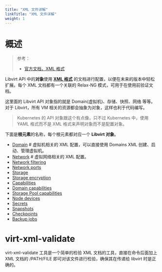 ```yaml
---
title: "XML 文件详解"
linkTitle: "XML 文件详解"
weight: 1
---
```


# 概述

> 参考：
>
> - [官方文档，XML 格式](https://libvirt.org/format.html)

Libvirt API 中的**对象**使用 [**XML 格式**](/docs/2.编程/无法分类的语言/XML.md) 的文档进行配置，以便在未来的版本中轻松扩展。每个 XML 文档都有一个关联的 Relax-NG 模式，可用于在使用前验证文档。

这里面的 Libvirt API 对象指的就是 Domain(虚拟机)、存储、快照、网络 等等。对于 Libvirt，所有 VM 相关的资源都会抽象为对象，这样也利于代码编写。

> Kubernetes 的 API 对象跟这个有点像，只不过 Kubernetes 中，使用 YAML 格式而不是 XML 格式来声明对象而不是配置对象。

下面是**根元素**的名称，每个根元素都对应一个 **Libvirt 对象**。

- [Domain](/docs/10.云原生/1.2.实现虚拟化的工具/虚拟化管理/Libvirt/XML%20文件详解/Domain.md) # 虚拟机相关的 XML 配置，可以直接使用 Domains XML 创建、启动、管理虚拟机。
- [Network](/docs/10.云原生/1.2.实现虚拟化的工具/虚拟化管理/Libvirt/XML%20文件详解/Network.md) # 虚拟网络相关的 XML 配置。
- [Network filtering](https://libvirt.org/formatnwfilter.html)
- [Network ports](https://libvirt.org/formatnetworkport.html)
- [Storage](https://libvirt.org/formatstorage.html)
- [Storage encryption](https://libvirt.org/formatstorageencryption.html)
- [Capabilities](https://libvirt.org/formatcaps.html)
- [Domain capabilities](https://libvirt.org/formatdomaincaps.html)
- [Storage Pool capabilities](https://libvirt.org/formatstoragecaps.html)
- [Node devices](https://libvirt.org/formatnode.html)
- [Secrets](https://libvirt.org/formatsecret.html)
- [Snapshots](https://libvirt.org/formatsnapshot.html)
- [Checkpoints](https://libvirt.org/formatcheckpoint.html)
- [Backup jobs](https://libvirt.org/formatbackup.html)

# virt-xml-validate

virt-xml-validate 工具是一个简单的检验 XML 文档的工具，直接在命令后面加上 XML 文档的 /PATH/FILE 即可对该文件进行检验，确保其在传递给 libvirt 时是正确的。
